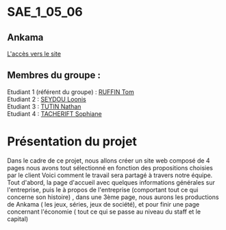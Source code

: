 # SAE_1_05_06

## Ankama

[L'accès vers le site](https://truffin04.github.io/s1-2025-Sae-05-06/)

## Membres du groupe :

Etudiant 1 (référent du groupe) :  [RUFFIN Tom](mailto:tom.ruffin@edu.univ-fcomte.fr?subject=SAE_1_05_06)  
Etudiant 2 : [SEYDOU Loonis](mailto:loonis.seydou@edu.univ-fcomte.fr?subject=SAE_1_05_06)   
Etudiant 3 : [TUTIN Nathan](mailto:nathan.tutin@edu.univ-fcomte.fr?subject=SAE_1_05_06)  
Etudiant 4 : [TACHERIFT Sophiane](mailto:sophiane.tacherift@edu.univ-fcomte.fr?subject=SAE_1_05_06)  

# Présentation du projet


Dans le cadre de ce projet, nous allons créer un site web composé de 4 pages 
nous avons tout sélectionné en fonction des propositions choisies par le client 
Voici comment le travail sera partagé à travers notre équipe.
Tout d'abord, la page d'accueil avec quelques informations générales sur l'entreprise, 
puis le à propos de l'entreprise (comportant tout ce qui concerne son histoire)
, dans une 3ème page, nous aurons les productions de Ankama ( les jeux, séries, jeux 
de société), et pour finir une page concernant l'économie ( tout ce qui se passe 
au niveau du staff et le capital)
